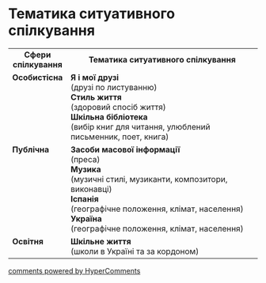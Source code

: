 <div id="hypercomments_widget" class="js-hypercomments-widget invisible"></div>

# Тематика ситуативного спілкування

<table>
  <tr>
    <td width="15%" align="center"><b>Сфери спілкування</b></td>
    <td width="85%" align="center"><b>Тематика ситуативного спілкування</b></td>
  </tr>
  <tr>
    <td width="15%" style="vertical-align:top !important;">
<b>Особистісна</b></td>
    <td width="85%" style="vertical-align:top !important;">
<b>Я і мої друзі</b><br>
(друзі по листуванню) <br>
<b>Стиль життя</b><br>
(здоровий спосіб життя)<br>
<b>Шкільна бібліотека</b><br>
(вибір книг для читання, улюблений письменник, поет, книга)
</td>
  </tr>
<tr>
    <td width="15%" style="vertical-align:top !important;">
<b>Публічна</b></td>
    <td width="85%" style="vertical-align:top !important;">
<b>Засоби масової інформації</b><br>
(преса)<br>
<b>Музика</b><br>
(музичні стилі, музиканти, композитори, виконавці)<br>
<b>Іспанія</b><br>
(географічне положення, клімат, населення)<br>
<b>Україна</b><br>
(географічне положення, клімат, населення)
</td>
</tr>
<tr>
    <td width="15%" style="vertical-align:top !important;">
<b>Освітня</b></td>
    <td width="85%" style="vertical-align:top !important;">
<b>Шкільне життя</b><br>
(школи в Україні та за кордоном)</td>
</tr>
</table>

<div class="js-hypercomments-container">
    <a href="http://hypercomments.com" class="hc-link" title="comments widget">comments powered by HyperComments</a>
</div>
